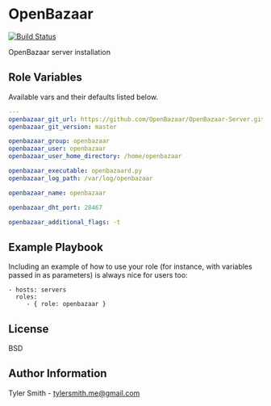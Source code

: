 OpenBazaar
=========

[![Build Status](https://api.travis-ci.org/tyler-smith/ansible-openbazaar.png)](https://api.travis-ci.org/tyler-smith/ansible-openbazaar.png)

OpenBazaar server installation

Role Variables
--------------

Available vars and their defaults listed below.

```yaml
---
openbazaar_git_url: https://github.com/OpenBazaar/OpenBazaar-Server.git
openbazaar_git_version: master

openbazaar_group: openbazaar
openbazaar_user: openbazaar
openbazaar_user_home_directory: /home/openbazaar

openbazaar_executable: openbazaard.py
openbazaar_log_path: /var/log/openbazaar

openbazaar_name: openbazaar

openbazaar_dht_port: 28467

openbazaar_additional_flags: -t

```

Example Playbook
----------------

Including an example of how to use your role (for instance, with variables passed in as parameters) is always nice for users too:

    - hosts: servers
      roles:
         - { role: openbazaar }

License
-------

BSD

Author Information
------------------

Tyler Smith - tylersmith.me@gmail.com
